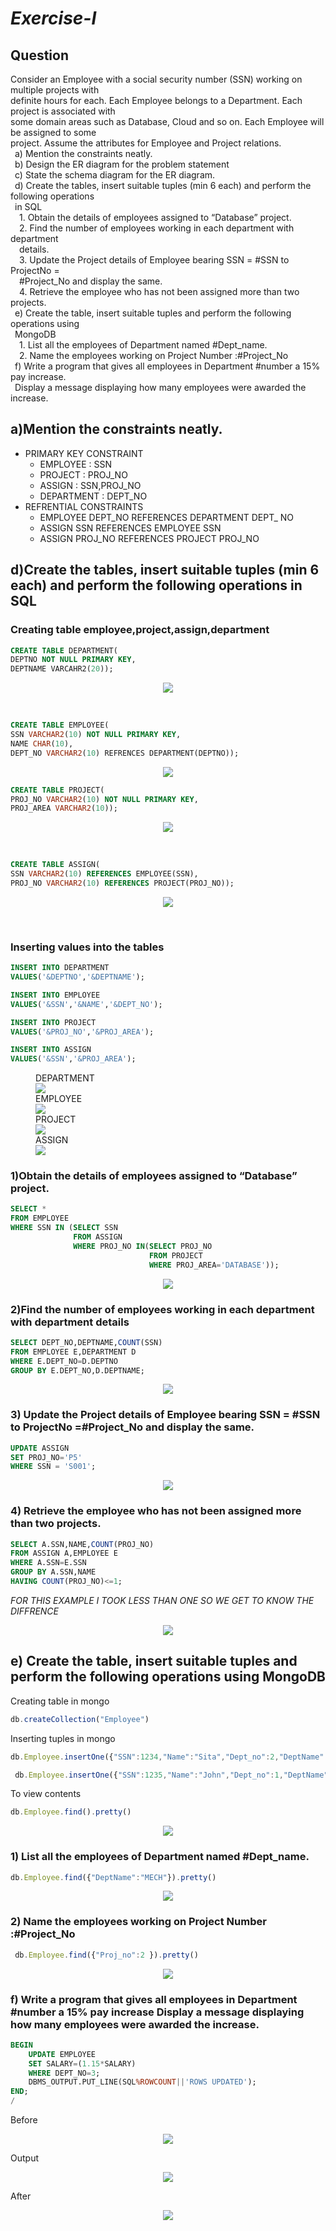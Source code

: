 # *Exercise-I*

## Question
Consider an Employee with a social security number (SSN) working on multiple projects with<br>
definite hours for each. Each Employee belongs to a Department. Each project is associated with<br>
some domain areas such as Database, Cloud and so on. Each Employee will be assigned to some<br>
project. Assume the attributes for Employee and Project relations.<br>
 &ensp;a) Mention the constraints neatly.<br>
 &ensp;b) Design the ER diagram for the problem statement<br>
 &ensp;c) State the schema diagram for the ER diagram.<br>
 &ensp;d) Create the tables, insert suitable tuples (min 6 each) and perform the following operations<br>
 &ensp;in SQL<br>
 &emsp;1. Obtain the details of employees assigned to “Database” project.<br>
 &emsp;2. Find the number of employees working in each department with department<br>
 &emsp;details.<br>
 &emsp;3. Update the Project details of Employee bearing SSN = #SSN to ProjectNo =<br>
 &emsp;#Project_No and display the same.<br>
 &emsp;4. Retrieve the employee who has not been assigned more than two projects.<br>
 &ensp;e) Create the table, insert suitable tuples and perform the following operations using<br>
 &ensp;MongoDB<br>
 &emsp;1. List all the employees of Department named #Dept_name.<br>
 &emsp;2. Name the employees working on Project Number :#Project_No<br>
 &ensp;f) Write a program that gives all employees in Department #number a 15% pay increase.<br>
 &ensp;Display a message displaying how many employees were awarded the increase.<br>


## a)Mention the constraints neatly.
- PRIMARY KEY CONSTRAINT
    - EMPLOYEE : SSN
    - PROJECT : PROJ_NO
    - ASSIGN : SSN,PROJ_NO
    - DEPARTMENT : DEPT_NO
- REFRENTIAL CONSTRAINTS
    - EMPLOYEE DEPT_NO REFERENCES DEPARTMENT DEPT_ NO
    - ASSIGN SSN REFERENCES EMPLOYEE SSN
    - ASSIGN PROJ_NO REFERENCES PROJECT PROJ_NO

 ## d)Create the tables, insert suitable tuples (min 6 each) and perform the following operations in SQL
 ### Creating table employee,project,assign,department

```SQL
CREATE TABLE DEPARTMENT( 
DEPTNO NOT NULL PRIMARY KEY, 
DEPTNAME VARCAHR2(20));
```
<P ALIGN="CENTER"><IMG SRC="https://github.com/MXNXV-ERR/SQL_SCRIPTS/blob/main/IMGS/Q14.png?raw=True"></P>
<BR>

 ```SQL
CREATE TABLE EMPLOYEE(
SSN VARCHAR2(10) NOT NULL PRIMARY KEY,
NAME CHAR(10),
DEPT_NO VARCHAR2(10) REFRENCES DEPARTMENT(DEPTNO));
```
<P ALIGN="CENTER"><IMG SRC="https://github.com/MXNXV-ERR/SQL_SCRIPTS/blob/main/IMGS/Q11.png?raw=True"></P>

```SQL
CREATE TABLE PROJECT(
PROJ_NO VARCHAR2(10) NOT NULL PRIMARY KEY,
PROJ_AREA VARCHAR2(10));
```
<P ALIGN="CENTER"><IMG SRC="https://github.com/MXNXV-ERR/SQL_SCRIPTS/blob/main/IMGS/Q12.png?raw=True"></P>

<BR>

```SQL
CREATE TABLE ASSIGN(
SSN VARCHAR2(10) REFERENCES EMPLOYEE(SSN),
PROJ_NO VARCHAR2(10) REFERENCES PROJECT(PROJ_NO));
```
<P ALIGN="CENTER"><IMG SRC="https://github.com/MXNXV-ERR/SQL_SCRIPTS/blob/main/IMGS/Q13.png?raw=True"></P>
<BR>





### Inserting values into the tables
```SQL
INSERT INTO DEPARTMENT
VALUES('&DEPTNO','&DEPTNAME');
```
```SQL
INSERT INTO EMPLOYEE
VALUES('&SSN','&NAME','&DEPT_NO');
```
```SQL
INSERT INTO PROJECT
VALUES('&PROJ_NO','&PROJ_AREA');
```
```SQL
INSERT INTO ASSIGN
VALUES('&SSN','&PROJ_AREA');
```

<FIGURE>
<FIGCAPTION>DEPARTMENT</FIGCAPTION>
<IMG SRC="https://github.com/MXNXV-ERR/SQL_SCRIPTS/blob/main/IMGS/Q15.png?raw=True">
<FIGCAPTION>EMPLOYEE</FIGCAPTION>
<IMG SRC="https://github.com/MXNXV-ERR/SQL_SCRIPTS/blob/main/IMGS/Q16.png?raw=True">
<FIGCAPTION>PROJECT</FIGCAPTION>
<IMG SRC="https://github.com/MXNXV-ERR/SQL_SCRIPTS/blob/main/IMGS/Q17.png?raw=True">
<FIGCAPTION>ASSIGN</FIGCAPTION>
<IMG SRC="https://github.com/MXNXV-ERR/SQL_SCRIPTS/blob/main/IMGS/Q18.png?raw=True">
</FIGURE>

### 1)Obtain the details of employees assigned to “Database” project.
```SQL
SELECT * 
FROM EMPLOYEE
WHERE SSN IN (SELECT SSN
              FROM ASSIGN
              WHERE PROJ_NO IN(SELECT PROJ_NO
                               FROM PROJECT
                               WHERE PROJ_AREA='DATABASE'));
```
<P ALIGN="CENTER"><IMG SRC="https://github.com/MXNXV-ERR/SQL_SCRIPTS/blob/main/IMGS/Q1D1.png?raw=True"></P>

### 2)Find the number of employees working in each department with department details
```SQL
SELECT DEPT_NO,DEPTNAME,COUNT(SSN)
FROM EMPLOYEE E,DEPARTMENT D
WHERE E.DEPT_NO=D.DEPTNO
GROUP BY E.DEPT_NO,D.DEPTNAME;
```
<P ALIGN="CENTER"><IMG SRC="https://github.com/MXNXV-ERR/SQL_SCRIPTS/blob/main/IMGS/Q1D2.png?raw=True"></P>

### 3) Update the Project details of Employee bearing SSN = #SSN to ProjectNo =#Project_No and display the same.<br>
```SQL
UPDATE ASSIGN
SET PROJ_NO='P5'
WHERE SSN = 'S001';
```
<P ALIGN="CENTER"><IMG SRC="https://github.com/MXNXV-ERR/SQL_SCRIPTS/blob/main/IMGS/Q1D3.png?raw=True"></P>

### 4) Retrieve the employee who has not been assigned more than two projects.
```SQL
SELECT A.SSN,NAME,COUNT(PROJ_NO)
FROM ASSIGN A,EMPLOYEE E
WHERE A.SSN=E.SSN
GROUP BY A.SSN,NAME
HAVING COUNT(PROJ_NO)<=1;
```
*FOR THIS EXAMPLE I TOOK LESS THAN ONE SO WE GET TO KNOW THE DIFFRENCE*
<P ALIGN="CENTER"><IMG SRC="https://github.com/MXNXV-ERR/SQL_SCRIPTS/blob/main/IMGS/Q1D4.png?raw=True"></P>

## e) Create the table, insert suitable tuples and perform the following operations using MongoDB
Creating table in mongo
```javascript
db.createCollection("Employee")
```
Inserting tuples in mongo
```javascript
db.Employee.insertOne({"SSN":1234,"Name":"Sita","Dept_no":2,"DeptName":'ISE',"Proj_no":"1"})
```
```javascript
 db.Employee.insertOne({"SSN":1235,"Name":"John","Dept_no":1,"DeptName":'MECH',"Proj_no": 2})
```
To view contents
```javascript
db.Employee.find().pretty()
```
<P ALIGN="CENTER"><IMG SRC="https://github.com/MXNXV-ERR/SQL_SCRIPTS/blob/main/IMGS/Q1EO.png?raw=True"></P>

### 1) List all the employees of Department named #Dept_name.
```javascript
db.Employee.find({"DeptName":"MECH"}).pretty()
```
<P ALIGN="CENTER"><IMG SRC="https://github.com/MXNXV-ERR/SQL_SCRIPTS/blob/main/IMGS/Q1E1.png?raw=True"></P>

### 2) Name the employees working on Project Number :#Project_No
```javascript
 db.Employee.find({"Proj_no":2 }).pretty()
```
<P ALIGN="CENTER"><IMG SRC="https://github.com/MXNXV-ERR/SQL_SCRIPTS/blob/main/IMGS/Q1E2.png?raw=True"></P>

### f) Write a program that gives all employees in Department #number a 15% pay increase Display a message displaying how many employees were awarded the increase.<br>

```SQL
BEGIN
    UPDATE EMPLOYEE
    SET SALARY=(1.15*SALARY)    
    WHERE DEPT_NO=3;
    DBMS_OUTPUT.PUT_LINE(SQL%ROWCOUNT||'ROWS UPDATED');
END;
/
```

Before
<P ALIGN="CENTER"><IMG SRC="https://github.com/MXNXV-ERR/SQL_SCRIPTS/blob/main/IMGS/Q1F0.png?raw=True"></P>
Output
<P ALIGN="CENTER"><IMG SRC="https://github.com/MXNXV-ERR/SQL_SCRIPTS/blob/main/IMGS/Q1F1.png?raw=True"></P>
After
<P ALIGN="CENTER"><IMG SRC="https://github.com/MXNXV-ERR/SQL_SCRIPTS/blob/main/IMGS/Q1F2.png?raw=True"></P>
